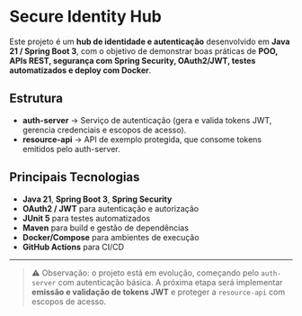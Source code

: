 # Secure Identity Hub

Este projeto é um **hub de identidade e autenticação** desenvolvido em **Java 21 / Spring Boot 3**, com o objetivo de demonstrar boas práticas de **POO, APIs REST, segurança com Spring Security, OAuth2/JWT, testes automatizados e deploy com Docker**.

## Estrutura
- **auth-server** → Serviço de autenticação (gera e valida tokens JWT, gerencia credenciais e escopos de acesso).
- **resource-api** → API de exemplo protegida, que consome tokens emitidos pelo auth-server.

## Principais Tecnologias
- **Java 21**, **Spring Boot 3**, **Spring Security**
- **OAuth2 / JWT** para autenticação e autorização
- **JUnit 5** para testes automatizados
- **Maven** para build e gestão de dependências
- **Docker/Compose** para ambientes de execução
- **GitHub Actions** para CI/CD

---

> ⚠️ Observação: o projeto está em evolução, começando pelo `auth-server` com autenticação básica. A próxima etapa será implementar **emissão e validação de tokens JWT** e proteger a `resource-api` com escopos de acesso.
